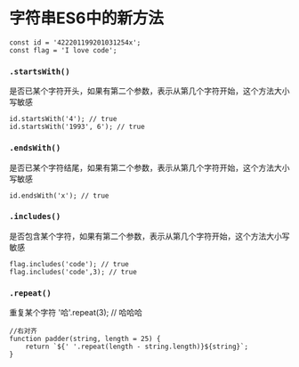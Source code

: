 # 字符串ES6中的新方法

```
const id = '422201199201031254x';
const flag = 'I love code';
```

### `.startsWith()`
是否已某个字符开头，如果有第二个参数，表示从第几个字符开始，这个方法大小写敏感
```
id.startsWith('4'); // true
id.startsWith('1993', 6'); // true
```

### `.endsWith()`
是否已某个字符结尾，如果有第二个参数，表示从第几个字符开始，这个方法大小写敏感
```
id.endsWith('x'); // true
```

### `.includes()`
是否包含某个字符，如果有第二个参数，表示从第几个字符开始，这个方法大小写敏感
```
flag.includes('code'); // true
flag.includes('code',3); // true
```

### `.repeat()`
重复某个字符
'哈'.repeat(3); // 哈哈哈

```
//右对齐
function padder(string, length = 25) {
    return `${' '.repeat(length - string.length)}${string}`;
}
```